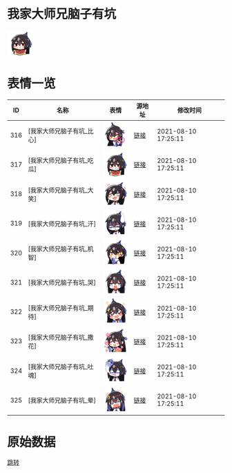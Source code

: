 # 我家大师兄脑子有坑

<img src="./cover.png" height="60" alt="cover" />

# 表情一览

|ID|名称|表情|源地址|修改时间|
|----|----|----|----|----|
|316|[我家大师兄脑子有坑_比心]|<img src="./pic/000316_%5B我家大师兄脑子有坑_比心%5D.png" height="60" alt="比心"/>|[链接](http://i0.hdslb.com/bfs/emote/d675489bfcfdbac9734cc0760fd25b1cb1b57ba2.png)|2021-08-10 17:25:11|
|317|[我家大师兄脑子有坑_吃瓜]|<img src="./pic/000317_%5B我家大师兄脑子有坑_吃瓜%5D.png" height="60" alt="吃瓜"/>|[链接](http://i0.hdslb.com/bfs/emote/816198d849984d510a1713c3d6426754475f8ddd.png)|2021-08-10 17:25:11|
|318|[我家大师兄脑子有坑_大笑]|<img src="./pic/000318_%5B我家大师兄脑子有坑_大笑%5D.png" height="60" alt="大笑"/>|[链接](http://i0.hdslb.com/bfs/emote/1af457c164e174376c558e62f26b86ca18d67844.png)|2021-08-10 17:25:11|
|319|[我家大师兄脑子有坑_汗]|<img src="./pic/000319_%5B我家大师兄脑子有坑_汗%5D.png" height="60" alt="汗"/>|[链接](http://i0.hdslb.com/bfs/emote/834905aff2a69e52eed7d8f48cb0344b600829b0.png)|2021-08-10 17:25:11|
|320|[我家大师兄脑子有坑_机智]|<img src="./pic/000320_%5B我家大师兄脑子有坑_机智%5D.png" height="60" alt="机智"/>|[链接](http://i0.hdslb.com/bfs/emote/a56e6a8d21498abac50f886559767172934262da.png)|2021-08-10 17:25:11|
|321|[我家大师兄脑子有坑_哭]|<img src="./pic/000321_%5B我家大师兄脑子有坑_哭%5D.png" height="60" alt="哭"/>|[链接](http://i0.hdslb.com/bfs/emote/d7d9809e3118b2a57bcf28a4605abfef12359a73.png)|2021-08-10 17:25:11|
|322|[我家大师兄脑子有坑_期待]|<img src="./pic/000322_%5B我家大师兄脑子有坑_期待%5D.png" height="60" alt="期待"/>|[链接](http://i0.hdslb.com/bfs/emote/ef74493b15b9029ac73dddcb6fe1fcc265058fb5.png)|2021-08-10 17:25:11|
|323|[我家大师兄脑子有坑_撒花]|<img src="./pic/000323_%5B我家大师兄脑子有坑_撒花%5D.png" height="60" alt="撒花"/>|[链接](http://i0.hdslb.com/bfs/emote/e0755e2432241f9ea5e9b5594a0a59f0ba68455d.png)|2021-08-10 17:25:11|
|324|[我家大师兄脑子有坑_吐魂]|<img src="./pic/000324_%5B我家大师兄脑子有坑_吐魂%5D.png" height="60" alt="吐魂"/>|[链接](http://i0.hdslb.com/bfs/emote/5e6482f392ee60e1b0bfbf3bb0abf8afe32fb7f6.png)|2021-08-10 17:25:11|
|325|[我家大师兄脑子有坑_晕]|<img src="./pic/000325_%5B我家大师兄脑子有坑_晕%5D.png" height="60" alt="晕"/>|[链接](http://i0.hdslb.com/bfs/emote/2f10c278536711e836ec9a3ba77c19c6433b3608.png)|2021-08-10 17:25:11|

# 原始数据

[跳转](./raw.json)

